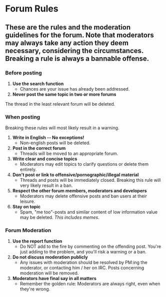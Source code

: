 # Forum Rules

These are the rules and the moderation guidelines for the forum. Note that moderators may always take any action they deem necessary, considering the circumstances. Breaking a rule is always a bannable offense.
---

### Before posting

1. **Use the search function**
	* Chances are your issue has already been addressed.
2. **Never post the same topic in two or more forums**

The thread in the least relevant forum will be deleted.
### When posting

Breaking these rules will most likely result in a warning.

1. **Write in English -- No exceptions!**
	* Non-english posts will be deleted.
2. **Post in the correct forum**
	* Threads will be moved to an appropriate forum.
3. **Write clear and concise topics**
	* Moderators may edit topics to clarify questions or delete them entirely.
4. **Don't post or link to offensive/pornographic/illegal material**
	* Threads and posts will be immediately closed. Breaking this rule will very likely result in a ban.
5. **Respect the other forum members, moderators and developers**
	* Moderators may delete offensive posts and ban users at their leisure.
6. **Stay on topic**
	* Spam, "me too"-posts and similar content of low information value may be deleted. *This includes memes*.
### Forum Moderation

1. **Use the report function**
	* Do NOT add to the fire by commenting on the offending post. You're just adding to the problem, and you'll risk a warning or a ban.
2. **Do not discuss moderation publicly**
	* Any issues with moderation should be resolved by PM:ing the moderator, or contacting him / her on IRC. Posts concerning moderation will be removed.
3. **Moderators have final say in all matters**
	* Remember the golden rule: Moderators are always right, even when they're wrong.